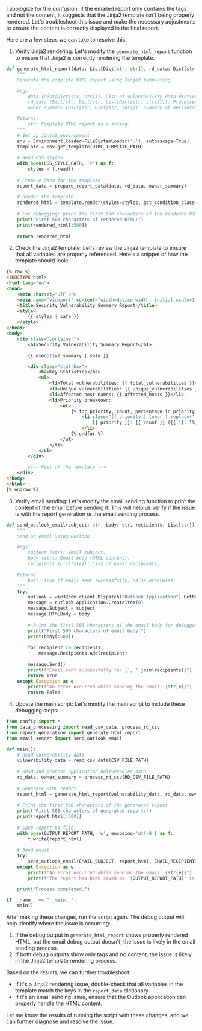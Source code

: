 I apologize for the confusion. If the emailed report only contains the tags and not the content, it suggests that the Jinja2 template isn't being properly rendered. Let's troubleshoot this issue and make the necessary adjustments to ensure the content is correctly displayed in the final report.

Here are a few steps we can take to resolve this:

1. Verify Jinja2 rendering:
Let's modify the `generate_html_report` function to ensure that Jinja2 is correctly rendering the template.

```python
def generate_html_report(data: List[Dict[str, str]], rd_data: Dict[str, Dict[str, List[Dict[str, str]]]], owner_summary: Dict[str, Dict[str, int]]) -> str:
    """
    Generate the complete HTML report using Jinja2 templating.

    Args:
        data (List[Dict[str, str]]): List of vulnerability data dictionaries.
        rd_data (Dict[str, Dict[str, List[Dict[str, str]]]]): Processed application deliverables data.
        owner_summary (Dict[str, Dict[str, int]]): Summary of deliverables by owner.

    Returns:
        str: Complete HTML report as a string.
    """
    # Set up Jinja2 environment
    env = Environment(loader=FileSystemLoader('.'), autoescape=True)
    template = env.get_template(HTML_TEMPLATE_PATH)
    
    # Read CSS styles
    with open(CSS_STYLE_PATH, 'r') as f:
        styles = f.read()
    
    # Prepare data for the template
    report_data = prepare_report_data(data, rd_data, owner_summary)
    
    # Render the template
    rendered_html = template.render(styles=styles, get_condition_class=get_condition_class, **report_data)
    
    # For debugging: print the first 500 characters of the rendered HTML
    print("First 500 characters of rendered HTML:")
    print(rendered_html[:500])
    
    return rendered_html

```

2. Check the Jinja2 template:
Let's review the Jinja2 template to ensure that all variables are properly referenced. Here's a snippet of how the template should look:

```html
{% raw %}
<!DOCTYPE html>
<html lang="en">
<head>
    <meta charset="UTF-8">
    <meta name="viewport" content="width=device-width, initial-scale=1.0">
    <title>Security Vulnerability Summary Report</title>
    <style>
        {{ styles | safe }}
    </style>
</head>
<body>
    <div class="container">
        <h1>Security Vulnerability Summary Report</h1>

        {{ executive_summary | safe }}

        <div class="stat-box">
            <h2>Key Statistics</h2>
            <ul>
                <li>Total vulnerabilities: {{ total_vulnerabilities }}</li>
                <li>Unique vulnerabilities: {{ unique_vulnerabilities }}</li>
                <li>Affected host names: {{ affected_hosts }}</li>
                <li>Priority breakdown:
                    <ul>
                        {% for priority, count, percentage in priority_breakdown %}
                            <li class="{{ priority | lower | replace(' ', '-') }}">
                                {{ priority }}: {{ count }} ({{ '{:.1%}'.format(percentage) }})
                            </li>
                        {% endfor %}
                    </ul>
                </li>
            </ul>
        </div>

        <!-- Rest of the template -->
    </div>
</body>
</html>
{% endraw %}

```

3. Verify email sending:
Let's modify the email sending function to print the content of the email before sending it. This will help us verify if the issue is with the report generation or the email sending process.

```python
def send_outlook_email(subject: str, body: str, recipients: List[str]) -> bool:
    """
    Send an email using Outlook.

    Args:
        subject (str): Email subject.
        body (str): Email body (HTML content).
        recipients (List[str]): List of email recipients.

    Returns:
        bool: True if email sent successfully, False otherwise.
    """
    try:
        outlook = win32com.client.Dispatch("Outlook.Application").GetNamespace("MAPI")
        message = outlook.Application.CreateItem(0)
        message.Subject = subject
        message.HTMLBody = body
        
        # Print the first 500 characters of the email body for debugging
        print("First 500 characters of email body:")
        print(body[:500])
        
        for recipient in recipients:
            message.Recipients.Add(recipient)
        
        message.Send()
        print(f"Email sent successfully to: {', '.join(recipients)}")
        return True
    except Exception as e:
        print(f"An error occurred while sending the email: {str(e)}")
        return False

```

4. Update the main script:
Let's modify the main script to include these debugging steps:

```python
from config import *
from data_processing import read_csv_data, process_rd_csv
from report_generation import generate_html_report
from email_sender import send_outlook_email

def main():
    # Read vulnerability data
    vulnerability_data = read_csv_data(CSV_FILE_PATH)
    
    # Read and process application deliverables data
    rd_data, owner_summary = process_rd_csv(RD_CSV_FILE_PATH)
    
    # Generate HTML report
    report_html = generate_html_report(vulnerability_data, rd_data, owner_summary)
    
    # Print the first 500 characters of the generated report
    print("First 500 characters of generated report:")
    print(report_html[:500])
    
    # Save report to file
    with open(OUTPUT_REPORT_PATH, 'w', encoding='utf-8') as f:
        f.write(report_html)
    
    # Send email
    try:
        send_outlook_email(EMAIL_SUBJECT, report_html, EMAIL_RECIPIENTS)
    except Exception as e:
        print(f"An error occurred while sending the email: {str(e)}")
        print(f"The report has been saved as '{OUTPUT_REPORT_PATH}' in the current directory.")

    print("Process completed.")

if __name__ == "__main__":
    main()

```

After making these changes, run the script again. The debug output will help identify where the issue is occurring:

1. If the debug output in `generate_html_report` shows properly rendered HTML, but the email debug output doesn't, the issue is likely in the email sending process.
2. If both debug outputs show only tags and no content, the issue is likely in the Jinja2 template rendering process.

Based on the results, we can further troubleshoot:

- If it's a Jinja2 rendering issue, double-check that all variables in the template match the keys in the `report_data` dictionary.
- If it's an email sending issue, ensure that the Outlook application can properly handle the HTML content.

Let me know the results of running the script with these changes, and we can further diagnose and resolve the issue.
